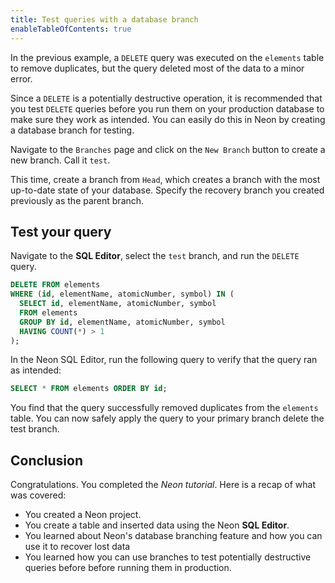 ```yaml
---
title: Test queries with a database branch
enableTableOfContents: true
---
```


In the previous example, a `DELETE` query was executed on the `elements` table to remove duplicates, but the query deleted most of the data to a minor error.

Since a `DELETE` is a potentially destructive operation, it is recommended that you test `DELETE` queries before you run them on your production database to make sure they work as intended. You can easily do this in Neon by creating a database branch for testing.

Navigate to the `Branches` page and click on the `New Branch` button to create a new branch. Call it `test`.

This time, create a branch from `Head`, which creates a branch with the most up-to-date state of your database. Specify the recovery branch you created previously as the parent branch.

## Test your query

Navigate to the **SQL Editor**, select the `test` branch, and run the `DELETE` query.

```sql
DELETE FROM elements
WHERE (id, elementName, atomicNumber, symbol) IN (
  SELECT id, elementName, atomicNumber, symbol
  FROM elements
  GROUP BY id, elementName, atomicNumber, symbol
  HAVING COUNT(*) > 1
);
```

In the Neon SQL Editor, run the following query to verify that the query ran as intended:

```sql
SELECT * FROM elements ORDER BY id;
```

You find that the query successfully removed duplicates from the `elements` table. You can now safely apply the query to your primary branch delete the test branch.


## Conclusion

Congratulations. You completed the _Neon tutorial_. Here is a recap of what was covered:

- You created a Neon project.
- You create a table and inserted data using the Neon **SQL Editor**.
- You learned about Neon's database branching feature and how you can use it to recover lost data
- You learned how you can use branches to test potentially destructive queries before before running them in production.
